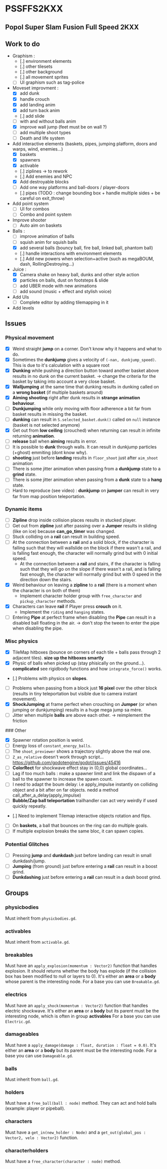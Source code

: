 # PSSFFS2KXX
Popol Super Slam Fusion Full Speed 2KXX
-----

## Work to do
* Graphism :
   - [.] environment elements
   - [.] other tilesets
   - [.] other background
   - [.] all movement sprites
   - [ ] UI graphism such as tag-police
* Moveset improvment :
   - [x] add dunk
   - [x] handle crouch
   - [x] add landing anim
   - [x] add turn back anim
   - [.] add slide
   - [ ] with and without balls anim
   - [x] improve wall jump (feet must be on wall ?)
   - [ ] add multiple shoot types
   - [ ] Death and life system
* Add interactive elements (baskets, pipes, jumping platform, doors and warps, wind, enemies...)
   - [x] baskets
   - [x] spawners
   - [x] activable
   - [.] ziplines -> to rework
   - [.] Add enemies and NPC
   - [x] Add destroyable blocks
   - [ ] Add one way platforms and ball-doors / player-doors
   - [.] pipes (TODO : change bounding box + handle multiple sides + be careful on exit_throw)
* Add point system
   - [ ] UI for combos
   - [ ] Combo and point system
* Improve shooter
   - [ ] Auto aim on baskets
* Balls :
   - [ ] improve animation of balls
   - [ ] squish anim for squish balls
   - [x] add several balls (bouncy ball, fire ball, linked ball, phantom ball)
   - [.] handle interactions with environment elements
   - [.] Add new powers when selection+active (such as megaBOUM, dash, RollingDestroying...)
* Juice :
   - [x] Camera shake on heavy ball, dunks and other style action
   - [x] particles on balls, dust on footsteps & slide
   - [ ] add UBER mode with new animations
   - [ ] add sound (music + effect and stylish voice)
* Add UIs
   - [ ] Complete editor by adding tilemapping in it
* Add levels

## Issues
### Physical movement
* [x] Weird straight **jump** on a corner. Don't know why it happens and what to do.
* [x] Sometimes the **dunkjump** gives a velocity of `(-nan, dunkjump_speed)`. This is due to it's calculation with a square root
* [x] **Dunking** while pushing a direction button toward another basket above results in no dunk on the current basket. -> change the criteria for the basket by taking into account a very close basket.
* [x] **Walljumping** at the same time that dunking results in dunking called on a **wrong basket** (if multiple baskets around)
* [x] **Aiming shooting** right after dunk results in **strange animation behaviour**.
* [ ] **Dunkjumping** while only moving with floor adherence a bit far from basket results in missing the basket.
* [ ] **dunking** can result in `S.selected_basket.dunk()` called on `null` instance (basket is not selected anymore)
* [x] Get out from **low ceiling** (crouched) when returning can result in infinite returning **animation**.
* [ ] **release** ball when **aiming** results in error.
* [ ] It is possible to **dunk** through walls. It can result in dunkjump particles (+ghost) emmiting (dont know why).
* [ ] **shooting** just before **landing** results in `floor_shoot` just after `aim_shoot` animation
* [ ] There is some jitter animation when passing from a **dunkjump** state to a **grind** state.
* [ ] There is some jitter animation when passing from a **dunk** state to a **hang** state.
* [ ] Hard to reproduce (see video) : **dunkjump** on **jumper** can result in very far from map position teleportation.

### Dynamic items
* [ ] **Zipline** drop inside collision places results in stucked player.
* [ ] Get out from **zipline** just after passing over a **Jumper** results in sliding (like on ice) because **can_go_timer** was changed.
* [ ] Stuck colliding on a **rail** can result in building speed.
* [ ] At the connection between a **rail** and a solid block, if the character is falling such that they will wallslide on the block if there wasn't a rail, and is falling fast enough, the character will normally grind but with 0 initial speed.
    - At the connection between a **rail** and stairs, if the character is falling such that they will go on the slope if there wasn't a rail, and is falling fast enough, the character will normally grind but with 0 speed in the direction down the stairs.
* [x] Weird behaviour on leaving a **zipline** to a **rail** (there is a moment when the character is on both of them)
    - Implement character holder group with `free_character` and `pickup_character` methods.
* [x] Characters can leave **rail** if Player press **crouch** on it.
    - Implement the `riding` and `hanging` states.
* [ ] Entering **Pipe** at perfect frame when disabling the **Pipe** can result in a disabled ball floating in the air. -> don't stop the tween to enter the pipe when disabling the pipe.

### Misc physics
* [x] TileMap hitboxes (bounce on corners of each tile + balls pass through 2 adjacent tiles). **size up the hitboxes smartly**
* [x] Physic of balls when picked up (stay phisically on the ground...). **complicated** see rigidbody functions and how `integrate_force()` works.
* [.] Problems with physics on **slopes**.
* [ ] Problems when passing from a block just **16 pixel** over the other block (results in tiny teleportation but visible due to camera instant movement).
* [x] **ShockJumping** at frame perfect when crouching on **Jumper** (or when jumping or dunkjumping) results in a huge mega jump sa mère.
* [ ] Jitter when multiple **balls** are above each other. -> reimplement the friction

### Other
* [x] Spawner rotation position is weird.
* [ ] Energy loss of `constant_energy_balls`.
* [ ] The `shoot_previewer` shows a trajectory slightly above the real one.
* [ ] `Z_as_relative` doesn't work through script... https://github.com/godotengine/godot/issues/45416
* [ ] **ColorRect** for shockwave effect stay in (0,0) global coordinates...
* [ ] Lag if too much balls : make a spawner limit and link the dispawn of a ball to the spawner to increase the spawn count.
* [ ] I need to adapt the boum delay: i.e apply_impulse instantly on colliding object and a bit after on far objects. nedd a method call_after_a_delay(apply_impulse)
* [ ] **Bubble/Zap ball teleportation** trailhandler can act very weirdly if used quickly repeatly.
* [.] Need to implement Tilemap interactive objects rotation and flips.
* [ ] On **baskets**, a ball that bounces on the ring can do multiple goals.
* [ ] If multiple explosion breaks the same bloc, it can spawn copies.

### Potential Glitches
* [ ] Pressing **jump** and **dunkdash** just before landing can result in small dunkdash/jump.
* [ ] **Jumping** (from ground) just before entering a **rail** can result in a boost grind.
* [ ] **Dunkdashing** just before entering a **rail** can result in a dash boost grind.

## Groups

### physicbodies
Must inherit from `physicbodies.gd`.

### activables
Must inherit from `activable.gd`.

### breakables
Must have an `apply_explosion(momentum : Vector2)` function that handles explosion. It should returns whether the body has explode (if the collision box has been modified to null or layers to 0).
It's either an **area** or a **body** whose parent is the interesting node.
 For a base you can use `Breakable.gd`.

### electrics
Must have an `apply_shock(momentum : Vector2)` function that handles electric shockwave.
It's either an **area** or a **body** but its parent must be the interesting node, which is often in group **activables**
 For a base you can use `Electric.gd`.

### damageables
Must have a `apply_damage(damage : float, duration : float = 0.0)`.
It's either an **area** or a **body** but its parent must be the interesting node. For a base you can use `Damageable.gd`.

### balls
Must inherit from `ball.gd`.

### holders
Must have a `free_ball(ball : node)` method.
They can act and hold balls (example: player or pipeball).

### characters
Must have a `get_in(new_holder : Node)` and a `get_out(global_pos : Vector2, velo : Vector2)` function.

### characterholders
Must have a `free_character(character : node)` method.

